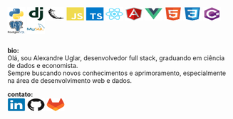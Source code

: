 <div style="display: inline_block">
   <a href="https://www.python.org/doc/"><img align="center" alt="icon-Python" height="30" width="40" src="https://raw.githubusercontent.com/devicons/devicon/master/icons/python/python-original.svg"></a>
  <a href="https://www.djangoproject.com/"><img align="center" alt="icon-Django" height="30" width="40" coloe="white" src="https://raw.githubusercontent.com/devicons/devicon/master/icons/django/django-plain.svg"></a>
  <a href="https://flask.palletsprojects.com/en/3.0.x/"><img align="center" alt="icon-Flask" height="30" width="40" src="https://raw.githubusercontent.com/devicons/devicon/master/icons/flask/flask-original.svg"></a>
   <a href="https://developer.mozilla.org/pt-BR/docs/Web/JavaScript"><img align="center" alt="icon-Js" height="30" width="40" src="https://raw.githubusercontent.com/devicons/devicon/master/icons/javascript/javascript-plain.svg"></a>
   <a href="https://www.typescriptlang.org/docs/"><img align="center" alt="icon-Ts" height="30" width="40" src="https://raw.githubusercontent.com/devicons/devicon/master/icons/typescript/typescript-plain.svg"></a>
   <a href="https://react.dev/"><img align="center" alt="icon-React" height="30" width="40" src="https://raw.githubusercontent.com/devicons/devicon/master/icons/react/react-original.svg"></a>
   <a href="https://angular.io/"><img align="center" alt="icon-Angular" height="30" width="40" src="https://raw.githubusercontent.com/devicons/devicon/master/icons/angularjs/angularjs-original.svg"></a>
   <a href="https://vuejs.org/"><img align="center" alt="icon-Vue" height="30" width="40" src="https://raw.githubusercontent.com/devicons/devicon/master/icons/vuejs/vuejs-original.svg"></a>
   <a href="https://www.w3.org/TR/html/"><img align="center" alt="icon-HTML" height="30" width="40" src="https://raw.githubusercontent.com/devicons/devicon/master/icons/html5/html5-original.svg"></a>
   <a href="https://www.w3.org/Style/CSS/"><img align="center" alt="icon-CSS" height="30" width="40" src="https://raw.githubusercontent.com/devicons/devicon/master/icons/css3/css3-original.svg"></a>
   <a href="https://docs.microsoft.com/pt-br/dotnet/csharp/"><img align="center" alt="icon-Csharp" height="30" width="40" src="https://raw.githubusercontent.com/devicons/devicon/master/icons/csharp/csharp-original.svg"></a>
   <a href="https://www.postgresql.org/docs/"><img align="center" alt="icon-Postgresql" height="30" width="40" src="https://raw.githubusercontent.com/devicons/devicon/master/icons/postgresql/postgresql-original-wordmark.svg"></a>
   <a href="https://dev.mysql.com/doc/"><img align="center" alt="icon-MySQL" height="30" width="40" src="https://raw.githubusercontent.com/devicons/devicon/master/icons/mysql/mysql-original-wordmark.svg"></a>
</div>

##
**bio:**  
Olá, sou Alexandre Uglar, desenvolvedor full stack, graduando em ciência de dados e economista.  
Sempre buscando novos conhecimentos e aprimoramento, especialmente na área de desenvolvimento web e dados.

**contato:**  
[<img align="center" alt="LinkedIn" height="30" width="40" src="https://raw.githubusercontent.com/devicons/devicon/master/icons/linkedin/linkedin-original.svg">](https://www.linkedin.com/in/alexandre-uglar/)
[<img align="center" alt="GitHub" height="30" width="40" src="https://raw.githubusercontent.com/devicons/devicon/master/icons/github/github-original.svg">](https://github.com/acuglar/)
[<img align="center" alt="GitLab" height="30" width="40" src="https://raw.githubusercontent.com/devicons/devicon/master/icons/gitlab/gitlab-original.svg">](https://gitlab.com/acuglar)